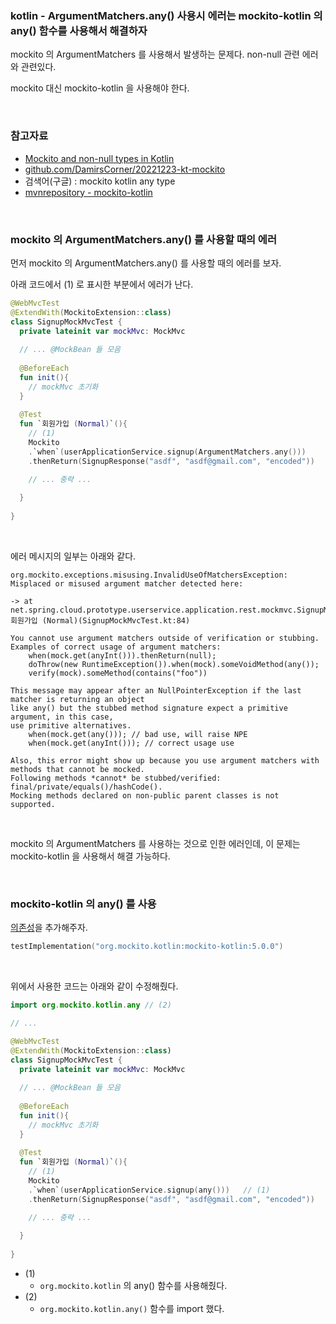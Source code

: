 ### kotlin - ArgumentMatchers.any()  사용시 에러는 mockito-kotlin 의 any() 함수를 사용해서 해결하자

mockito 의 ArgumentMatchers 를 사용해서 발생하는 문제다. non-null 관련 에러와 관련있다.

mockito 대신 mockito-kotlin 을 사용해야 한다.

<br>



### 참고자료

- [Mockito and non-null types in Kotlin](https://www.damirscorner.com/blog/posts/20221223-MockitoAndNonNullTypesInKotlin.html)
- [github.com/DamirsCorner/20221223-kt-mockito](https://github.com/DamirsCorner/20221223-kt-mockito)
- 검색어(구글) : mockito kotlin any type
- [mvnrepository - mockito-kotlin](https://mvnrepository.com/artifact/org.mockito.kotlin/mockito-kotlin)

<br>



### mockito 의 ArgumentMatchers.any() 를 사용할 때의 에러

먼저 mockito 의 ArgumentMatchers.any() 를 사용할 때의 에러를 보자.

아래 코드에서 (1) 로 표시한 부분에서 에러가 난다.

```kotlin
@WebMvcTest
@ExtendWith(MockitoExtension::class)
class SignupMockMvcTest {
  private lateinit var mockMvc: MockMvc
  
  // ... @MockBean 들 모음
  
  @BeforeEach
  fun init(){
    // mockMvc 초기화
  }
  
  @Test
  fun `회원가입 (Normal)`(){
    // (1)
    Mockito
    .`when`(userApplicationService.signup(ArgumentMatchers.any()))
    .thenReturn(SignupResponse("asdf", "asdf@gmail.com", "encoded"))

    // ... 중략 ...
    
  }
  
}
```

<br>



에러 메시지의 일부는 아래와 같다.

```plain
org.mockito.exceptions.misusing.InvalidUseOfMatchersException: 
Misplaced or misused argument matcher detected here:

-> at net.spring.cloud.prototype.userservice.application.rest.mockmvc.SignupMockMvcTest.회원가입 (Normal)(SignupMockMvcTest.kt:84)

You cannot use argument matchers outside of verification or stubbing.
Examples of correct usage of argument matchers:
    when(mock.get(anyInt())).thenReturn(null);
    doThrow(new RuntimeException()).when(mock).someVoidMethod(any());
    verify(mock).someMethod(contains("foo"))
    
This message may appear after an NullPointerException if the last matcher is returning an object 
like any() but the stubbed method signature expect a primitive argument, in this case,
use primitive alternatives.
    when(mock.get(any())); // bad use, will raise NPE
    when(mock.get(anyInt())); // correct usage use

Also, this error might show up because you use argument matchers with methods that cannot be mocked.
Following methods *cannot* be stubbed/verified: final/private/equals()/hashCode().
Mocking methods declared on non-public parent classes is not supported.
```

<br>



mockito 의 ArgumentMatchers 를 사용하는 것으로 인한 에러인데, 이 문제는 mockito-kotlin 을 사용해서 해결 가능하다. 

<br>



### mockito-kotlin 의 any() 를 사용

[의존성](https://mvnrepository.com/artifact/org.mockito.kotlin/mockito-kotlin)을 추가해주자. 

```kotlin
testImplementation("org.mockito.kotlin:mockito-kotlin:5.0.0")
```

<br>



위에서 사용한 코드는 아래와 같이 수정해줬다.

```kotlin
import org.mockito.kotlin.any // (2)

// ...

@WebMvcTest
@ExtendWith(MockitoExtension::class)
class SignupMockMvcTest {
  private lateinit var mockMvc: MockMvc
  
  // ... @MockBean 들 모음
  
  @BeforeEach
  fun init(){
    // mockMvc 초기화
  }
  
  @Test
  fun `회원가입 (Normal)`(){
    // (1)
    Mockito
    .`when`(userApplicationService.signup(any()))	// (1)
    .thenReturn(SignupResponse("asdf", "asdf@gmail.com", "encoded"))

    // ... 중략 ...
    
  }
  
}
```



- (1) 
  - `org.mockito.kotlin` 의 any() 함수를 사용해줬다.
- (2)
  - `org.mockito.kotlin.any()` 함수를 import 했다.

<br>



